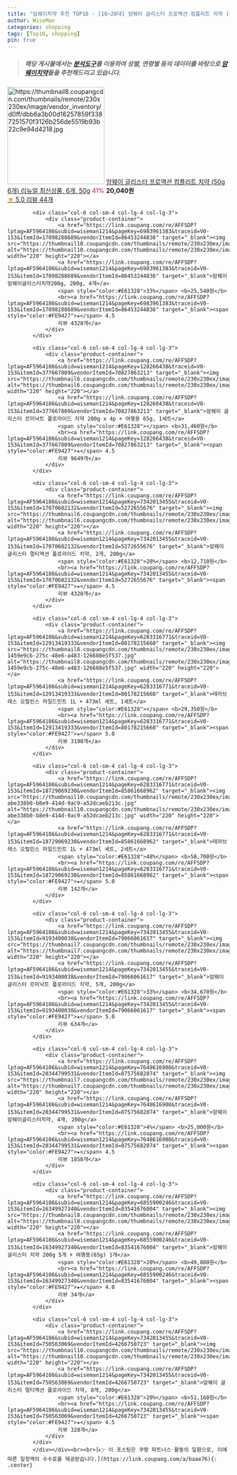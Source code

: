 ```yaml
---
title: "암웨이치약 추천 TOP10 - [10~20대] 암웨이 글리스터 프로액션 컴플리트 치약 (50g 6개) 리뉴얼 최신상품, 6개, 50g"
author: WiseMan
categories: shopping
tags: [Top10, shopping]
pin: true
---
```


> ##### 해당 게시물에서는 [**분석도구**](https://itemscout.io/)를 이용하여 **성별**, **연령별** 등의 데이터를 바탕으로 [**암웨이치약**](https://link.coupang.com/a/baae76)들을 추천해드리고 있습니다.
<div class="container"><div class="row">
            <div class="col-6 col-sm-4 col-lg-4 col-lg-3">
                <div class="product-container">
                    <a href="https://link.coupang.com/re/AFFSDP?lptag=AF5964186&subid=wiseman1214&pageKey=7455440663&traceid=V0-153&itemId=19419876891&vendorItemId=86531399444" target="_blank"><img src="https://thumbnail8.coupangcdn.com/thumbnails/remote/230x230ex/image/vendor_inventory/d0ff/dbb6a3b00d16257859f3387251570f3126b256de5519b93b22c9e94d4218.jpg" alt="https://thumbnail8.coupangcdn.com/thumbnails/remote/230x230ex/image/vendor_inventory/d0ff/dbb6a3b00d16257859f3387251570f3126b256de5519b93b22c9e94d4218.jpg" width="220" height="220"></a>
                    <a href="https://link.coupang.com/re/AFFSDP?lptag=AF5964186&subid=wiseman1214&pageKey=7455440663&traceid=V0-153&itemId=19419876891&vendorItemId=86531399444" target="_blank">암웨이 글리스터 프로액션 컴플리트 치약 (50g 6개) 리뉴얼 최신상품, 6개, 50g</a>
                    <span style="color:#E61328">41%</span> <b>20,040원</b>
                    <br><a href="https://link.coupang.com/re/AFFSDP?lptag=AF5964186&subid=wiseman1214&pageKey=7455440663&traceid=V0-153&itemId=19419876891&vendorItemId=86531399444" target="_blank"><span style="color:#FE9427">★</span> 5.0
                    리뷰 44개</a>
                </div>
            </div>
            
            <div class="col-6 col-sm-4 col-lg-4 col-lg-3">
                <div class="product-container">
                    <a href="https://link.coupang.com/re/AFFSDP?lptag=AF5964186&subid=wiseman1214&pageKey=6983961383&traceid=V0-153&itemId=17098288689&vendorItemId=86453244836" target="_blank"><img src="https://thumbnail10.coupangcdn.com/thumbnails/remote/230x230ex/image/vendor_inventory/ba92/eb606935d5d0dccdf9be644f9698ecdbb82f68d639711377e6195798b491.jpg" alt="https://thumbnail10.coupangcdn.com/thumbnails/remote/230x230ex/image/vendor_inventory/ba92/eb606935d5d0dccdf9be644f9698ecdbb82f68d639711377e6195798b491.jpg" width="220" height="220"></a>
                    <a href="https://link.coupang.com/re/AFFSDP?lptag=AF5964186&subid=wiseman1214&pageKey=6983961383&traceid=V0-153&itemId=17098288689&vendorItemId=86453244836" target="_blank">암웨이 암웨이글리스터치약200g, 200g, 4개</a>
                    <span style="color:#E61328">33%</span> <b>25,540원</b>
                    <br><a href="https://link.coupang.com/re/AFFSDP?lptag=AF5964186&subid=wiseman1214&pageKey=6983961383&traceid=V0-153&itemId=17098288689&vendorItemId=86453244836" target="_blank"><span style="color:#FE9427">★</span> 4.5
                    리뷰 4328개</a>
                </div>
            </div>
            
            <div class="col-6 col-sm-4 col-lg-4 col-lg-3">
                <div class="product-container">
                    <a href="https://link.coupang.com/re/AFFSDP?lptag=AF5964186&subid=wiseman1214&pageKey=128266438&traceid=V0-153&itemId=377667809&vendorItemId=70827863213" target="_blank"><img src="https://thumbnail6.coupangcdn.com/thumbnails/remote/230x230ex/image/vendor_inventory/b129/33c57dd477b2f6493a73207164df7e8985bfbf5278c50f4e02f84b22ad26.jpg" alt="https://thumbnail6.coupangcdn.com/thumbnails/remote/230x230ex/image/vendor_inventory/b129/33c57dd477b2f6493a73207164df7e8985bfbf5278c50f4e02f84b22ad26.jpg" width="220" height="220"></a>
                    <a href="https://link.coupang.com/re/AFFSDP?lptag=AF5964186&subid=wiseman1214&pageKey=128266438&traceid=V0-153&itemId=377667809&vendorItemId=70827863213" target="_blank">암웨이 글리스터 르미낙트 플로라이드 치약 200g x 4p + 여행용 65g, 1세트</a>
                    <span style="color:#E61328"></span> <b>31,460원</b>
                    <br><a href="https://link.coupang.com/re/AFFSDP?lptag=AF5964186&subid=wiseman1214&pageKey=128266438&traceid=V0-153&itemId=377667809&vendorItemId=70827863213" target="_blank"><span style="color:#FE9427">★</span> 4.5
                    리뷰 9649개</a>
                </div>
            </div>
            
            <div class="col-6 col-sm-4 col-lg-4 col-lg-3">
                <div class="product-container">
                    <a href="https://link.coupang.com/re/AFFSDP?lptag=AF5964186&subid=wiseman1214&pageKey=7342013455&traceid=V0-153&itemId=17070682132&vendorItemId=5272655676" target="_blank"><img src="https://thumbnail6.coupangcdn.com/thumbnails/remote/230x230ex/image/vendor_inventory/4970/8131297cd6582eafec081e4e64eff6e34cfd6740a625a83282c292c3904a.jpg" alt="https://thumbnail6.coupangcdn.com/thumbnails/remote/230x230ex/image/vendor_inventory/4970/8131297cd6582eafec081e4e64eff6e34cfd6740a625a83282c292c3904a.jpg" width="220" height="220"></a>
                    <a href="https://link.coupang.com/re/AFFSDP?lptag=AF5964186&subid=wiseman1214&pageKey=7342013455&traceid=V0-153&itemId=17070682132&vendorItemId=5272655676" target="_blank">암웨이 글리스터 멀티액션 플로라이드 치약, 2개, 200g</a>
                    <span style="color:#E61328">20%</span> <b>12,710원</b>
                    <br><a href="https://link.coupang.com/re/AFFSDP?lptag=AF5964186&subid=wiseman1214&pageKey=7342013455&traceid=V0-153&itemId=17070682132&vendorItemId=5272655676" target="_blank"><span style="color:#FE9427">★</span> 4.5
                    리뷰 4328개</a>
                </div>
            </div>
            
            <div class="col-6 col-sm-4 col-lg-4 col-lg-3">
                <div class="product-container">
                    <a href="https://link.coupang.com/re/AFFSDP?lptag=AF5964186&subid=wiseman1214&pageKey=6283316771&traceid=V0-153&itemId=12913419333&vendorItemId=80178215660" target="_blank"><img src="https://thumbnail8.coupangcdn.com/thumbnails/remote/230x230ex/image/retail/images/1834902345120887-1459e9cb-275c-48e6-a483-126688e5f537.jpg" alt="https://thumbnail8.coupangcdn.com/thumbnails/remote/230x230ex/image/retail/images/1834902345120887-1459e9cb-275c-48e6-a483-126688e5f537.jpg" width="220" height="220"></a>
                    <a href="https://link.coupang.com/re/AFFSDP?lptag=AF5964186&subid=wiseman1214&pageKey=6283316771&traceid=V0-153&itemId=12913419333&vendorItemId=80178215660" target="_blank">테라브레스 오랄린스 마일드민트 1L + 473ml 세트, 1세트</a>
                    <span style="color:#E61328"></span> <b>29,350원</b>
                    <br><a href="https://link.coupang.com/re/AFFSDP?lptag=AF5964186&subid=wiseman1214&pageKey=6283316771&traceid=V0-153&itemId=12913419333&vendorItemId=80178215660" target="_blank"><span style="color:#FE9427">★</span> 5.0
                    리뷰 3198개</a>
                </div>
            </div>
            
            <div class="col-6 col-sm-4 col-lg-4 col-lg-3">
                <div class="product-container">
                    <a href="https://link.coupang.com/re/AFFSDP?lptag=AF5964186&subid=wiseman1214&pageKey=6283316771&traceid=V0-153&itemId=18729069230&vendorItemId=85861668962" target="_blank"><img src="https://thumbnail10.coupangcdn.com/thumbnails/remote/230x230ex/image/retail/images/497454344432530-abe338b0-b8e9-414d-9ac9-a52dcaeb213c.jpg" alt="https://thumbnail10.coupangcdn.com/thumbnails/remote/230x230ex/image/retail/images/497454344432530-abe338b0-b8e9-414d-9ac9-a52dcaeb213c.jpg" width="220" height="220"></a>
                    <a href="https://link.coupang.com/re/AFFSDP?lptag=AF5964186&subid=wiseman1214&pageKey=6283316771&traceid=V0-153&itemId=18729069230&vendorItemId=85861668962" target="_blank">테라브레스 오랄린스 마일드민트 1L + 473ml 세트, 2세트</a>
                    <span style="color:#E61328">48%</span> <b>58,700원</b>
                    <br><a href="https://link.coupang.com/re/AFFSDP?lptag=AF5964186&subid=wiseman1214&pageKey=6283316771&traceid=V0-153&itemId=18729069230&vendorItemId=85861668962" target="_blank"><span style="color:#FE9427">★</span> 5.0
                    리뷰 142개</a>
                </div>
            </div>
            
            <div class="col-6 col-sm-4 col-lg-4 col-lg-3">
                <div class="product-container">
                    <a href="https://link.coupang.com/re/AFFSDP?lptag=AF5964186&subid=wiseman1214&pageKey=7342013455&traceid=V0-153&itemId=9193400038&vendorItemId=79066061617" target="_blank"><img src="https://thumbnail7.coupangcdn.com/thumbnails/remote/230x230ex/image/vendor_inventory/f407/7da8a3586d717f1939443eb3974b4c3fa06f9a8f34637cfeb2cb8bd65ebf.jpg" alt="https://thumbnail7.coupangcdn.com/thumbnails/remote/230x230ex/image/vendor_inventory/f407/7da8a3586d717f1939443eb3974b4c3fa06f9a8f34637cfeb2cb8bd65ebf.jpg" width="220" height="220"></a>
                    <a href="https://link.coupang.com/re/AFFSDP?lptag=AF5964186&subid=wiseman1214&pageKey=7342013455&traceid=V0-153&itemId=9193400038&vendorItemId=79066061617" target="_blank">암웨이 글리스터 르미낙트 플로라이드 치약, 5개, 200g</a>
                    <span style="color:#E61328">33%</span> <b>34,670원</b>
                    <br><a href="https://link.coupang.com/re/AFFSDP?lptag=AF5964186&subid=wiseman1214&pageKey=7342013455&traceid=V0-153&itemId=9193400038&vendorItemId=79066061617" target="_blank"><span style="color:#FE9427">★</span> 5.0
                    리뷰 634개</a>
                </div>
            </div>
            
            <div class="col-6 col-sm-4 col-lg-4 col-lg-3">
                <div class="product-container">
                    <a href="https://link.coupang.com/re/AFFSDP?lptag=AF5964186&subid=wiseman1214&pageKey=7648616908&traceid=V0-153&itemId=20344799531&vendorItemId=87575682074" target="_blank"><img src="https://thumbnail7.coupangcdn.com/thumbnails/remote/230x230ex/image/vendor_inventory/71f9/7a158132ae55291c6e1f473ba23668c797327be5cb469051ab12be40a527.jpg" alt="https://thumbnail7.coupangcdn.com/thumbnails/remote/230x230ex/image/vendor_inventory/71f9/7a158132ae55291c6e1f473ba23668c797327be5cb469051ab12be40a527.jpg" width="220" height="220"></a>
                    <a href="https://link.coupang.com/re/AFFSDP?lptag=AF5964186&subid=wiseman1214&pageKey=7648616908&traceid=V0-153&itemId=20344799531&vendorItemId=87575682074" target="_blank">암웨이 암웨이글리스터치약, 4개, 200g</a>
                    <span style="color:#E61328">4%</span> <b>25,000원</b>
                    <br><a href="https://link.coupang.com/re/AFFSDP?lptag=AF5964186&subid=wiseman1214&pageKey=7648616908&traceid=V0-153&itemId=20344799531&vendorItemId=87575682074" target="_blank"><span style="color:#FE9427">★</span> 4.5
                    리뷰 1858개</a>
                </div>
            </div>
            
            <div class="col-6 col-sm-4 col-lg-4 col-lg-3">
                <div class="product-container">
                    <a href="https://link.coupang.com/re/AFFSDP?lptag=AF5964186&subid=wiseman1214&pageKey=6855900246&traceid=V0-153&itemId=16349927340&vendorItemId=83541676004" target="_blank"><img src="https://thumbnail8.coupangcdn.com/thumbnails/remote/230x230ex/image/vendor_inventory/eb03/b237d298abc400ce399ab377d212ebaa345ed773595563f0f37340aa9380.png" alt="https://thumbnail8.coupangcdn.com/thumbnails/remote/230x230ex/image/vendor_inventory/eb03/b237d298abc400ce399ab377d212ebaa345ed773595563f0f37340aa9380.png" width="220" height="220"></a>
                    <a href="https://link.coupang.com/re/AFFSDP?lptag=AF5964186&subid=wiseman1214&pageKey=6855900246&traceid=V0-153&itemId=16349927340&vendorItemId=83541676004" target="_blank">암웨이 글리스터 치약 200g 5개 + 여행용(65g) 1개</a>
                    <span style="color:#E61328">20%</span> <b>49,800원</b>
                    <br><a href="https://link.coupang.com/re/AFFSDP?lptag=AF5964186&subid=wiseman1214&pageKey=6855900246&traceid=V0-153&itemId=16349927340&vendorItemId=83541676004" target="_blank"><span style="color:#FE9427">★</span> 4.0
                    리뷰 34개</a>
                </div>
            </div>
            
            <div class="col-6 col-sm-4 col-lg-4 col-lg-3">
                <div class="product-container">
                    <a href="https://link.coupang.com/re/AFFSDP?lptag=AF5964186&subid=wiseman1214&pageKey=7342013455&traceid=V0-153&itemId=750563069&vendorItemId=4266750723" target="_blank"><img src="https://thumbnail10.coupangcdn.com/thumbnails/remote/230x230ex/image/vendor_inventory/b4c1/6eebbfd5f7af9cb7abe2d2c16973281838399fad064a5acd41bcbb2d4d86.jpg" alt="https://thumbnail10.coupangcdn.com/thumbnails/remote/230x230ex/image/vendor_inventory/b4c1/6eebbfd5f7af9cb7abe2d2c16973281838399fad064a5acd41bcbb2d4d86.jpg" width="220" height="220"></a>
                    <a href="https://link.coupang.com/re/AFFSDP?lptag=AF5964186&subid=wiseman1214&pageKey=7342013455&traceid=V0-153&itemId=750563069&vendorItemId=4266750723" target="_blank">암웨이 글리스터 멀티액션 플로라이드 치약, 8개, 200g</a>
                    <span style="color:#E61328">20%</span> <b>51,160원</b>
                    <br><a href="https://link.coupang.com/re/AFFSDP?lptag=AF5964186&subid=wiseman1214&pageKey=7342013455&traceid=V0-153&itemId=750563069&vendorItemId=4266750723" target="_blank"><span style="color:#FE9427">★</span> 4.5
                    리뷰 328개</a>
                </div>
            </div>
            </div></div><br><br>[👉 이 포스팅은 쿠팡 파트너스 활동의 일환으로, 이에 따른 일정액의 수수료를 제공받습니다.](https://link.coupang.com/a/baae76){: .center}